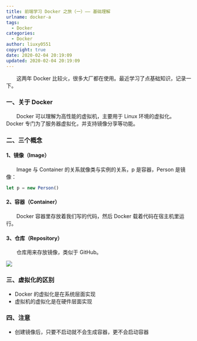 ```yaml
---
title: 前端学习 Docker 之旅（一）—— 基础理解
urlname: docker-a
tags:
  - Docker
categories:
  - Docker
author: liuxy0551
copyright: true
date: 2020-02-04 20:19:09
updated: 2020-02-04 20:19:09
---
```



　　这两年 Docker 比较火，很多大厂都在使用。最近学习了点基础知识，记录一下。
<!--more-->


### 一、关于 Docker

　　Docker 可以理解为高性能的虚拟机，主要用于 Linux 环境的虚拟化。Docker 专门为了服务器虚拟化，并支持镜像分享等功能。


### 二、三个概念

#### 1、镜像（Image）

　　Image 与 Container 的关系就像类与实例的关系，p 是容器，Person 是镜像：
``` javascript
let p = new Person()
```

#### 2、容器（Container）

　　Docker 容器里存放着我们写的代码，然后 Docker 载着代码在宿主机里运行。

#### 3、仓库（Repository）

　　仓库用来存放镜像，类似于 GitHub。

![](https://images-hosting.liuxianyu.cn/posts/docker-a/1.png)


### 三、虚拟化的区别

- Docker 的虚拟化是在系统层面实现
- 虚拟机的虚拟化是在硬件层面实现


### 四、注意

- 创建镜像后，只要不启动就不会生成容器，更不会启动容器

